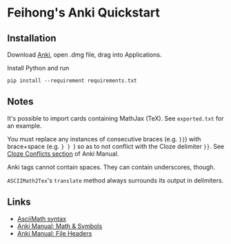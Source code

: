 # Feihong's Anki Quickstart

## Installation

Download [Anki](https://apps.ankiweb.net/), open .dmg file, drag into Applications.

Install Python and run 

    pip install --requirement requirements.txt

## Notes

It's possible to import cards containing MathJax (TeX). See `exported.txt` for an example.

You must replace any instances of consecutive braces (e.g. `}}`) with brace+space (e.g. `} } `) so as to not conflict with the Cloze delimiter `}}`. See [Cloze Conflicts section](https://docs.ankiweb.net/math.html#cloze-conflicts) of Anki Manual.

Anki tags cannot contain spaces. They can contain underscores, though.

`ASCIIMath2Tex`'s `translate` method always surrounds its output in delimiters.

## Links

- [AsciiMath syntax](http://asciimath.org/#syntax)
- [Anki Manual: Math & Symbols](https://docs.ankiweb.net/math.html)
- [Anki Manual: File Headers](https://docs.ankiweb.net/importing.html#file-headers)
